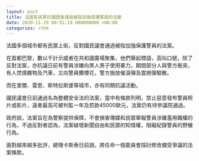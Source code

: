 ```yaml
---
layout: post
title: 法國有民眾抗議國會通過被指加強保護警員的法案
date: 2020-11-29 00:51:19.000000000 +08:00
categories: rthk
---
```


法國多個城市都有民眾上街，反對國民議會通過被指加強保護警員的法案。

在首都巴黎，數以千計示威者在共和國廣場聚集，他們舉起標語，高叫口號，除了反對法案，亦抗議日前有警員涉嫌向黑人男子使用暴力，期間部分人與警方衝突，有人焚燒雜物及汽車，又向警員擲煙花，警方施放催淚彈及震撼彈驅散。

而在里爾、雷恩、斯特拉斯堡等城市，亦有同類抗議活動。

國民議會日前通過名為整體安全法的法案，當中有條款列明，禁止惡意發布警員照片或影片，違者最高可被判監一年及罰款45000歐元，法案仍有待參議院通過。

政府說，法案旨在為警察提供保障，不會損害傳媒和民眾舉報警員涉嫌濫用職權的行為，不過反對者認為，法案破壞新聞自由和民眾的知情權，阻礙紀錄警員的野蠻行為。

面對越來越多批評，總理卡斯泰日前說，將任命一個委員會探討修改備受爭議的法案條款。
